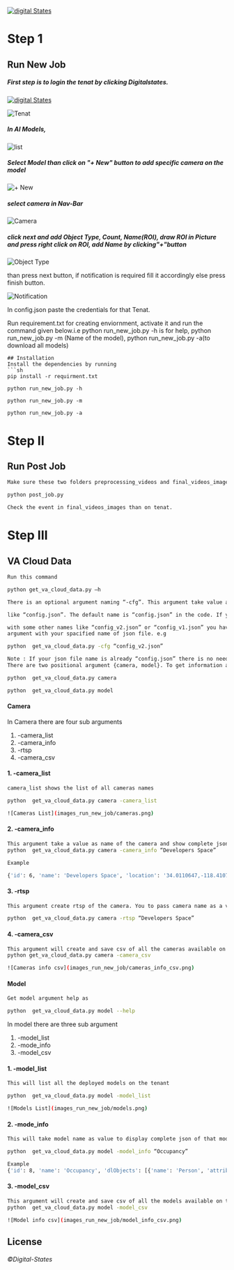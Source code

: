[![digital States](https://www.digitalstates.com/assets/img/root/logo-black.png)](https://www.digitalstates.com/)
# Step 1
## Run New Job
##### First step is to login the tenat by clicking Digitalstates.

[![digital States](https://www.digitalstates.com/assets/img/root/logo-black.png)](https://apps.onstak.io/external/va-platform/sso/login)


![Tenat](images_run_new_job/R1.png)

##### In AI Models,

![list](images_run_new_job/R2.png)

##### Select Model than click on "+ New" button to add specific camera on the model

![+ New](images_run_new_job/R3.png)

##### select camera in Nav-Bar

![Camera](images_run_new_job/R4.png)

##### click next and add Object Type, Count, Name(ROI), draw ROI in Picture and press right click on ROI, add Name by clicking"+"button
![Object Type](images_run_new_job/R5.png)

than press next button, if notification is required fill it accordingly else press finish button.

![Notification](images_run_new_job/R6.png)

In config.json paste the credentials for that Tenat.

Run requirement.txt for creating enviornment, activate it and run the command given below.i.e python run_new_job.py -h is 
for help, python run_new_job.py -m (Name of the model), python run_new_job.py -a(to download all models)
```
## Installation
Install the dependencies by running 
```sh
pip install -r requirment.txt

python run_new_job.py -h

python run_new_job.py -m

python run_new_job.py -a
```
# Step II
## Run Post Job 
```sh
Make sure these two folders preprocessing_videos and final_videos_images (having .json, .jpeg, .mp4 files) and config.json file path in post_job.py with credentials and internet connection than run command given below

python post_job.py

Check the event in final_videos_images than on tenat. 
```
# Step III
## VA Cloud Data
```sh
Run this command 

python get_va_cloud_data.py –h

There is an optional argument naming “-cfg”. This argument take value as name of json file

like “config.json”. The default name is “config.json” in the code. If you have json file 

with some other names like “config_v2.json” or “config_v1.json” you have to pass -cfg 
argument with your spacified name of json file. e.g

python  get_va_cloud_data.py -cfg “config_v2.json”

Note : If your json file name is already “config.json” there is no need to pass -cfg argument
There are two positional argument {camera, model}. To get information about cameras pass camera as argument. To get information about deployed models you have to pass model argument like 

python  get_va_cloud_data.py camera

python  get_va_cloud_data.py model
```
#### Camera
In Camera there are four sub arguments
1. -camera_list
2. -camera_info
3. -rtsp
4. -camera_csv

#### 1. -camera_list
```sh
camera_list shows the list of all cameras names

python  get_va_cloud_data.py camera -camera_list

![Cameras List](images_run_new_job/cameras.png)
```
#### 2. -camera_info
```sh
This argument take a value as name of the camera and show complete json of that camera. You pass the argument as 
python  get_va_cloud_data.py camera -camera_info “Developers Space”

Example

{'id': 6, 'name': 'Developers Space', 'location': '34.0110647,-118.4107829', 'description': '', 'rtspHost': '10.39.110.246', 'rtspPort': 554, 'rtspPath': '/ch1/main/av_stream.h264', 'rtspUsername': 'dl-team', 'rtspPassword': 'dl@Onstak123', 'image': '6_2.jpg', 'macAddress': None, 'serialKey': None, 'networkId': None, 'ciscoMerakiCameraName': '', 'thermalPort': None, 'createdBy': 'akhter.ali', 'updatedBy': 'amir.nadeem', 'createdAt': '2021-11-01T15:13:43.000Z', 'updatedAt': '2022-09-26T08:32:45.000Z', 'cameraStreamTypeId': 1, 'cameraRTSPInputTypeId': 1, 'make': None, 'model': None, 'accessMethod': None, 'integrationDetailId': None, 'tenantId': 2, 'DLModels': [], 'integration_detail': None}
```
#### 3. -rtsp
```sh
This argument create rtsp of the camera. You to pass camera name as a value

python  get_va_cloud_data.py camera -rtsp “Developers Space”

```
#### 4. -camera_csv
```sh
This argument will create and save csv of all the cameras available on the tenant.
python get_va_cloud_data.py camera -camera_csv

![Cameras info csv](images_run_new_job/cameras_info_csv.png)
```
#### Model
```sh
Get model argument help as 

python  get_va_cloud_data.py model --help
```
In model there are three sub argument
1. -model_list
2. -mode_info
3. -model_csv

#### 1. -model_list
```sh
This will list all the deployed models on the tenant

python  get_va_cloud_data.py model -model_list

![Models List](images_run_new_job/models.png)

```
#### 2. -mode_info
```sh
This will take model name as value to display complete json of that model.

python  get_va_cloud_data.py model -model_info “Occupancy”

Example
{'id': 8, 'name': 'Occupancy', 'dlObjects': [{'name': 'Person', 'attributes': [{'key': 'occupancydetected', 'values': ['true', 'false', 'number']}]}], 'description': 'Video analytics occupancy detection', 'image': '1654251858511-792990250.jpg', 'shortDescription': None, 'displayName': 'Occupancy Detection', 'createdAt': '2020-07-01T12:00:00.000Z', 'updatedAt': '2022-06-03T10:24:18.000Z'}
```
#### 3. -model_csv
```sh
This argument will create and save csv of all the models available on the tenant.
python  get_va_cloud_data.py model -model_csv

![Model info csv](images_run_new_job/model_info_csv.png)
```
## License

###### ©Digital-States
